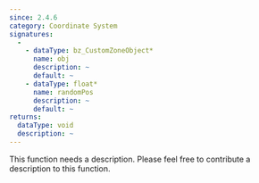 ```yaml
---
since: 2.4.6
category: Coordinate System
signatures:
  -
    - dataType: bz_CustomZoneObject*
      name: obj
      description: ~
      default: ~
    - dataType: float*
      name: randomPos
      description: ~
      default: ~
returns:
  dataType: void
  description: ~
---
```


This function needs a description. Please feel free to contribute a description to this function.
